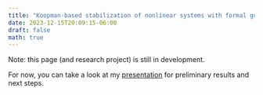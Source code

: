 ```yaml
---
title: "Koopman-based stabilization of nonlinear systems with formal guarantees"
date: 2023-12-15T20:09:15-06:00
draft: false
math: true
---
```


Note: this page (and research project) is still in development.

For now, you can take a look at my [presentation](/group_pres_Feb9_24.pdf) for preliminary results and next steps.

